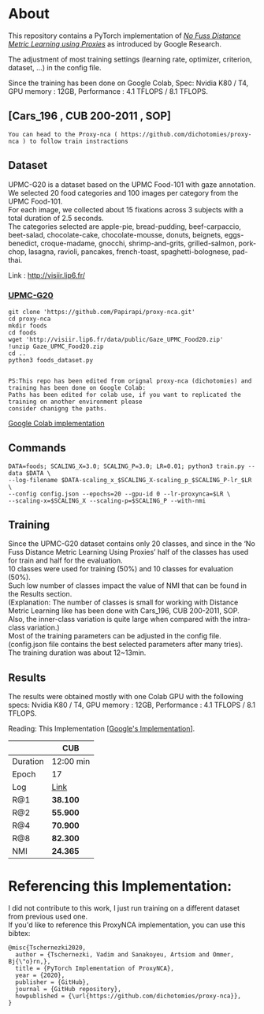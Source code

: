 
# About

This repository contains a PyTorch implementation of [*No Fuss Distance Metric Learning using Proxies*](https://arxiv.org/pdf/1703.07464.pdf) as introduced by Google Research.

The adjustment of most training settings (learning rate, optimizer, criterion, dataset, ...) in the config file. 

Since the training has been done on Google Colab, Spec: Nvidia K80 / T4, GPU memory : 12GB, Performance : 4.1 TFLOPS / 8.1 TFLOPS.


## [Cars_196 , CUB 200-2011 , SOP]
```
You can head to the Proxy-nca ( https://github.com/dichotomies/proxy-nca ) to follow train instractions
```
## Dataset

UPMC-G20 is a dataset based on the UPMC Food-101 with gaze annotation.<br/>
We selected 20 food categories and 100 images per category from the UPMC Food-101.<br/>
For each image, we collected about 15 fixations across 3 subjects with a total duration of 2.5 seconds.<br/> 
The categories selected are apple-pie, bread-pudding, beef-carpaccio, beet-salad, chocolate-cake, 
chocolate-mousse, donuts, beignets, eggs-benedict, croque-madame, gnocchi, shrimp-and-grits, grilled-salmon,
pork-chop, lasagna, ravioli, pancakes, french-toast, spaghetti-bolognese, pad-thai.

Link : http://visiir.lip6.fr/

### [UPMC-G20](http://visiir.lip6.fr/)

```
git clone 'https://github.com/Papirapi/proxy-nca.git'
cd proxy-nca
mkdir foods
cd foods
wget 'http://visiir.lip6.fr/data/public/Gaze_UPMC_Food20.zip'
!unzip Gaze_UPMC_Food20.zip
cd ..
python3 foods_dataset.py


PS:This repo has been edited from orignal proxy-nca (dichotomies) and training has been done on Google Colab:
Paths has been edited for colab use, if you want to replicated the training on another environment please 
consider chanigng the paths.

```
[Google Colab implementation](https://colab.research.google.com/drive/1orzykB4Gf8ly1pYdzSgGEV9h7h_McnCl?usp=sharing)



## Commands

```
DATA=foods; SCALING_X=3.0; SCALING_P=3.0; LR=0.01; python3 train.py --data $DATA \
--log-filename $DATA-scaling_x_$SCALING_X-scaling_p_$SCALING_P-lr_$LR \
--config config.json --epochs=20 --gpu-id 0 --lr-proxynca=$LR \
--scaling-x=$SCALING_X --scaling-p=$SCALING_P --with-nmi
```
## Training

Since the UPMC-G20 dataset contains only 20 classes, and since in the ‘No Fuss Distance Metric Learning Using Proxies’ 
half of the classes has used for train and half for the evaluation.<br/>
10 classes were used for training (50%) and 10 classes for evaluation (50%).<br/>
Such low number of classes impact the value of NMI that can be found in the Results section.<br/>
(Explanation: The number of classes is small for working with Distance Metric Learning like has been done with Cars_196, CUB 200-2011, SOP.<br/>
Also, the inner-class variation is quite large when compared with the intra-class variation.)<br/>
Most of the training parameters can be adjusted in the config file. <br/>
(config.json file contains the best selected parameters after many tries).<br/>
The training duration was about 12~13min.

## Results

The results were obtained mostly with one Colab GPU with the following specs:
Nvidia K80 / T4, GPU memory : 12GB, Performance : 4.1 TFLOPS / 8.1 TFLOPS.

Reading: This Implementation [[Google's Implementation](https://arxiv.org/pdf/1703.07464.pdf)].

|          | CUB               |
| -------- | ----------------- |
| Duration | 12:00 min         |
| Epoch    | 17                |
| Log      | [Link](https://github.com/Papirapi/proxy-nca/blob/master/log/foods-scaling_x_3.0-scaling_p_3.0-lr_0.01.log)| 
| R@1      | **38.100**        |
| R@2      | **55.900**        |
| R@4      | **70.900**        |
| R@8      | **82.300**        |
| NMI      | **24.365**        |


# Referencing this Implementation:
I did not contribute to this work, I just run training on a different dataset from previous used one.<br/>
If you'd like to reference this ProxyNCA implementation, you can use this bibtex:
 
```
@misc{Tschernezki2020,
  author = {Tschernezki, Vadim and Sanakoyeu, Artsiom and Ommer, Bj{\"o}rn,},
  title = {PyTorch Implementation of ProxyNCA},
  year = {2020},
  publisher = {GitHub},
  journal = {GitHub repository},
  howpublished = {\url{https://github.com/dichotomies/proxy-nca}},
}
```
